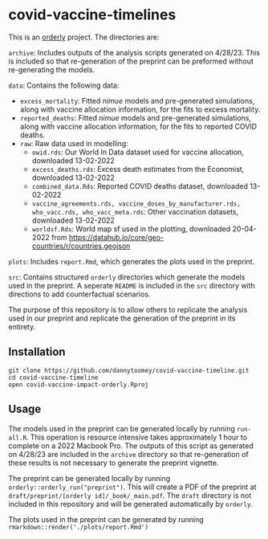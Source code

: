 # covid-vaccine-timelines

This is an [orderly](https://github.com/vimc/orderly) project. The
directories are:

`archive`: Includes outputs of the analysis scripts generated on 4/28/23. This is included so that re-generation of the preprint can be preformed without re-generating the models. 

`data`: Contains the following data:
-   `excess_mortality`: Fitted *nimue* models and pre-generated
    simulations, along with vaccine allocation information, for the fits
    to excess mortality.
-   `reported_deaths`: Fitted *nimue* models and pre-generated
    simulations, along with vaccine allocation information, for the fits
    to reported COVID deaths.
-   `raw`: Raw data used in modelling:
    -   `owid.rds`: Our World In Data dataset used for vaccine
        allocation, downloaded 13-02-2022
    -   `excess_deaths.rds`: Excess death estimates from the Economist,
        downloaded 13-02-2022
    -   `combined_data.Rds`: Reported COVID deaths dataset, downloaded
        13-02-2022
    -   `vaccine_agreements.rds, vaccine_doses_by_manufacturer.rds, who_vacc.rds, who_vacc_meta.rds`:
        Other vaccination datasets, downloaded 13-02-2022
    -   `worldsf.Rds`: World map sf used in the plotting, downloaded
        20-04-2022 from
        <https://datahub.io/core/geo-countries/r/countries.geojson>

`plots`: Includes `report.Rmd`, which generates the plots used in the preprint.

`src`: Contains structured `orderly` directories which generate the models used in the preprint. A seperate `README` is included in the `src` directory with directions to add counterfactual scenarios.

The purpose of this repository is to allow others to replicate the analysis used in our preprint and replicate the generation of the preprint in its entirety. 

## Installation

    git clone https://github.com/dannytoomey/covid-vaccine-timeline.git
    cd covid-vaccine-timeline
    open covid-vaccine-impact-orderly.Rproj

## Usage

The models used in the preprint can be generated locally by running `run-all.R`. This operation is resource intensive takes approximately 1 hour to complete on a 2022 Macbook Pro. The outputs of this script as generated on 4/28/23 are included in the `archive` directory so that re-generation of these results is not necessary to generate the preprint vignette.

The preprint can be generated locally by running `orderly::orderly_run("preprint")`. This will create a PDF of the preprint at `draft/preprint/[orderly id]/_book/_main.pdf`. The `draft` directory is not included in this repository and will be generated automatically by `orderly`.

The plots used in the preprint can be generated by running `rmarkdown::render('./plots/report.Rmd')`
